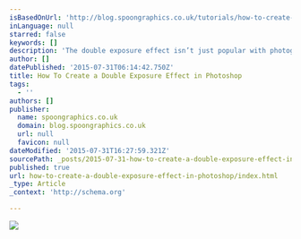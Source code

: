 ```yaml
---
isBasedOnUrl: 'http://blog.spoongraphics.co.uk/tutorials/how-to-create-a-double-exposure-effect-in-photoshop'
inLanguage: null
starred: false
keywords: []
description: 'The double exposure effect isn’t just popular with photographers, it’s a technique that artists and designers can use to create cool abstract artwork. You can see this effect used in the real world on album covers and even during opening titles of popular TV series. Today we’re going to focus on mimicking the traditional effect in Photoshop. It’s a relatively simple process but the final result mostly depends on a good match of two complementing photographs.'
author: []
datePublished: '2015-07-31T06:14:42.750Z'
title: How To Create a Double Exposure Effect in Photoshop
tags:
  - ''
authors: []
publisher:
  name: spoongraphics.co.uk
  domain: blog.spoongraphics.co.uk
  url: null
  favicon: null
dateModified: '2015-07-31T16:27:59.321Z'
sourcePath: _posts/2015-07-31-how-to-create-a-double-exposure-effect-in-photoshop.md
published: true
url: how-to-create-a-double-exposure-effect-in-photoshop/index.html
_type: Article
_context: 'http://schema.org'

---
```

![](http://blog.spoongraphics.co.uk/wp-content/uploads/2014/double-exposure/double-exposure-effect-sm.jpg)